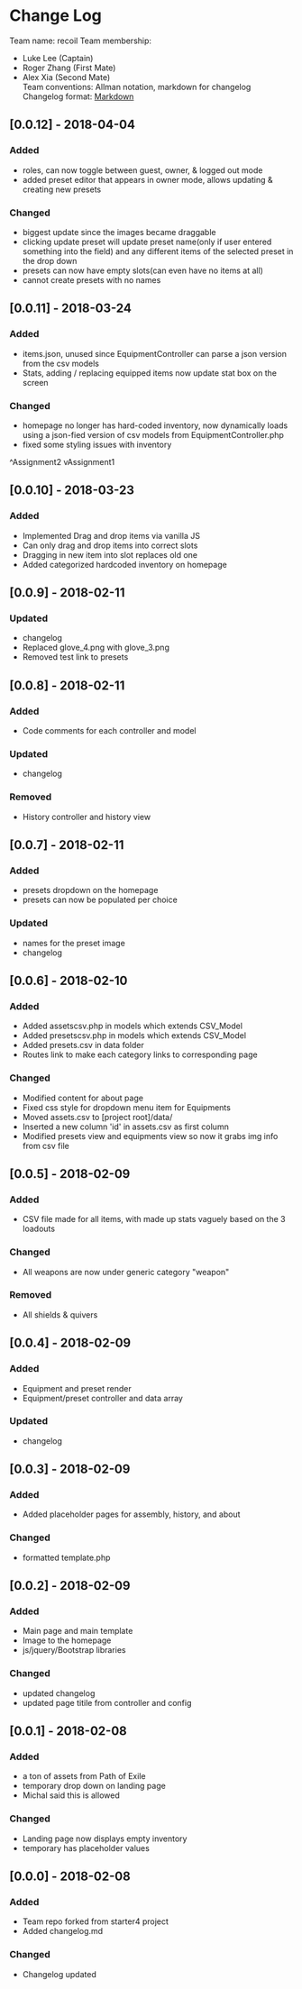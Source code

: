 # Change Log

Team name: recoil
Team membership:
- Luke Lee (Captain)
- Roger Zhang (First Mate)
- Alex Xia (Second Mate)  
Team conventions: Allman notation, markdown for changelog  
Changelog format: [Markdown](https://github.com/adam-p/markdown-here/wiki/Markdown-Cheatsheet) 

## [0.0.12] - 2018-04-04
### Added
- roles, can now toggle between guest, owner, & logged out mode
- added preset editor that appears in owner mode, allows updating & creating new presets

### Changed
- biggest update since the images became draggable
- clicking update preset will update preset name(only if user entered something into the field) and any different items
of the selected preset in the drop down
- presets can now have empty slots(can even have no items at all)
- cannot create presets with no names 

## [0.0.11] - 2018-03-24
### Added
- items.json, unused since EquipmentController can parse a json version from the csv models
- Stats, adding / replacing equipped items now update stat box on the screen 

### Changed
- homepage no longer has hard-coded inventory, now dynamically loads using a json-fied version of csv models from 
EquipmentController.php
- fixed some styling issues with inventory 

^Assignment2
vAssignment1

## [0.0.10] - 2018-03-23
### Added
- Implemented Drag and drop items via vanilla JS
- Can only drag and drop items into correct slots
- Dragging in new item into slot replaces old one
- Added categorized hardcoded inventory on homepage

## [0.0.9] - 2018-02-11
### Updated
- changelog
- Replaced glove_4.png with glove_3.png
- Removed test link to presets

## [0.0.8] - 2018-02-11
### Added
- Code comments for each controller and model

### Updated
- changelog

### Removed
- History controller and history view

## [0.0.7] - 2018-02-11
### Added
- presets dropdown on the homepage
- presets can now be populated per choice

### Updated
- names for the preset image
- changelog

## [0.0.6] - 2018-02-10
### Added
- Added assetscsv.php in models which extends CSV_Model
- Added presetscsv.php in models which extends CSV_Model
- Added presets.csv in data folder
- Routes link to make each category links to corresponding page

### Changed
- Modified content for about page
- Fixed css style for dropdown menu item for Equipments
- Moved assets.csv to [project root]/data/
- Inserted a new column 'id' in assets.csv as first column
- Modified presets view and equipments view so now it grabs img info from csv file


## [0.0.5] - 2018-02-09
### Added
- CSV file made for all items, with made up stats vaguely based on the 3 loadouts 

### Changed
- All weapons are now under generic category "weapon"

### Removed
- All shields & quivers

## [0.0.4] - 2018-02-09
### Added
- Equipment and preset render
- Equipment/preset controller and data array

### Updated
- changelog

## [0.0.3] - 2018-02-09
### Added
- Added placeholder pages for assembly, history, and about

### Changed
- formatted template.php

## [0.0.2] - 2018-02-09
### Added
- Main page and main template
- Image to the homepage
- js/jquery/Bootstrap libraries

### Changed
- updated changelog
- updated page titile from controller and config

## [0.0.1] - 2018-02-08
### Added
- a ton of assets from Path of Exile
- temporary drop down on landing page
- Michal said this is allowed

### Changed
- Landing page now displays empty inventory
- temporary has placeholder values

## [0.0.0] - 2018-02-08
### Added
- Team repo forked from starter4 project
- Added changelog.md

### Changed
- Changelog updated
